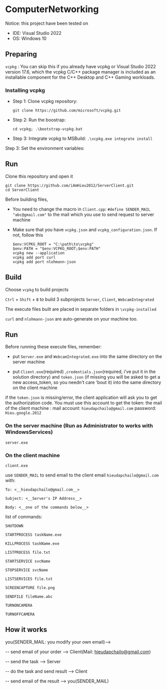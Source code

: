 # ComputerNetworking
Notice: this project have been tested on
  + IDE: Visual Studio 2022
  + OS: Windows 10

## Preparing

`vcpkg` : You can skip this if you already have vcpkg or 
Visual Studio 2022 version 17.6, which the vcpkg C/C++ package manager is included as an installable component for 
the C++ Desktop and C++ Gaming workloads.

### Installing vcpkg


+ Step 1: Clone vcpkg repository:

	```git clone https://github.com/microsoft/vcpkg.git```

+ Step 2: Run the boostrap: 

	```cd vcpkg; .\bootstrap-vcpkg.bat```

+ Step 3: Integrate vcpkg to MSBuild:
  ```.\vcpkg.exe integrate install```

Step 3: Set the environment variables: 


## Run
Clone this repository and open it

```
git clone https://github.com/iAmHieu2012/ServerClient.git
cd ServerClient
```
Before building files, 

  + You need to change the macro in `Client.cpp`:
      `#define SENDER_MAIL "abc@gmail.com"`
    to the mail which you use to send request to server machine

  + Make sure that you have `vcpkg.json` and `vcpkg_configuration.json`. If not, follow this
    ```
    $env:VCPKG_ROOT = "C:\path\to\vcpkg"
    $env:PATH = "$env:VCPKG_ROOT;$env:PATH"
    vcpkg new --application
    vcpkg add port curl
    vcpkg add port nlohmann-json
    ```   

## Build

Choose `vcpkg` to build projects

`Ctrl` + `Shift` + `B`  to build 3 subprojects `Server`, `Client`, `WebcamIntegrated`

The execute files built are placed in separate folders in `\vcpkg-installed`

`curl` and `nlohmann-json` are auto-generate on your machine too.

## Run
Before running these execute files, remember:
	
+ put `Server.exe` and `WebcamIntegrated.exe` into the same directory on the server machine

+ put `Client.exe`(required) ,`credentials.json`(required, i've put it in the solution directory) and `token.json` (if missing you will be asked to get a new access_token, so you needn't care 'bout it) into the same directory on the client machine

if the `token.json` is missing/error, the client application will ask you to get the authorization code.
You must use this account to get the token: 
the mail of the client machine :
mail account: `hieudapchailo@gmail.com`
password: `Hieu.google.2012`

### On the server machine (Run as Administrator to works with WindowsServices)
```
server.exe
```
### On the client machine
```
client.exe
```

use `SENDER_MAIL` to send email to the client email `hieudapchailo@gmail.com` with:

	To: <__hieudapchailo@gmail.com__>

	Subject: <__Server's IP Address__>

	Body: <__one of the commands below__>

list of commands:

`SHUTDOWN`

`STARTPROCESS taskName.exe`

`KILLPROCESS taskName.exe`

`LISTPROCESS file.txt`

`STARTSERVICE svcName`

`STOPSERVICE svcName`

`LISTSERVICES file.txt`

`SCREENCAPTURE file.png`

`SENDFILE fileName.abc`

`TURNONCAMERA`

`TURNOFFCAMERA`

## How it works

you(SENDER_MAIL: you modify your own email)-->

-- send email of your order -->  Client(Mail: hieudapchailo@gmail.com)

-- send the task -->  Server

-- do the task and send result -->  Client

-- send email of the result -->  you(SENDER_MAIL)



